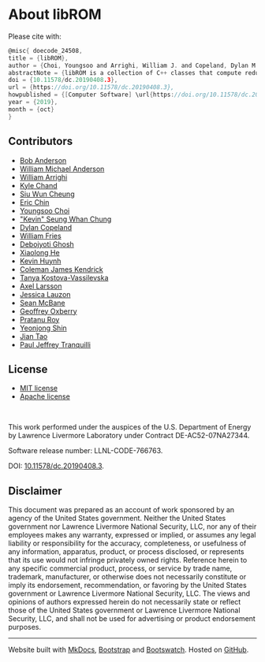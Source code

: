 # About libROM


Please cite with:
```c
@misc{ doecode_24508,
title = {libROM},
author = {Choi, Youngsoo and Arrighi, William J. and Copeland, Dylan M. and Anderson, Robert W. and Oxberry, Geoffrey M.},
abstractNote = {libROM is a collection of C++ classes that compute reduced order models and hyperreduced order models for systems of ordinary differential equations. libROM includes parallel, adaptive methods for proper orthogonal decomposition, and parallel, non-adaptive methods for hyperreduction using the discrete empirical interpolation method.},
doi = {10.11578/dc.20190408.3},
url = {https://doi.org/10.11578/dc.20190408.3},
howpublished = {[Computer Software] \url{https://doi.org/10.11578/dc.20190408.3}},
year = {2019},
month = {oct}
}

```

## Contributors

- [Bob Anderson](https://people.llnl.gov/anderson110)
- [William Michael Anderson](https://people.llnl.gov/anderson316)
- [William Arrighi](https://people.llnl.gov/arrighi2)
- [Kyle Chand](https://people.llnl.gov/chand1)
- [Siu Wun Cheung](https://people.llnl.gov/cheung26)
- [Eric Chin](https://scholar.google.com/citations?user=ix4Y2oMAAAAJ&hl=en)
- [Youngsoo Choi](https://people.llnl.gov/choi15)
- ["Kevin" Seung Whan Chung](https://chung-research.com)
- [Dylan Copeland](https://people.llnl.gov/copeland11)
- [William Fries](https://sites.google.com/view/frieswd)
- [Debojyoti Ghosh](https://people.llnl.gov/ghosh5)
- [Xiaolong He](https://www.linkedin.com/in/xiaolong-he-5ba9117b/)
- [Kevin Huynh](https://people.llnl.gov/huynh24)
- [Coleman James Kendrick](https://www.linkedin.com/in/coleman-kendrick-2692631ab)
- [Tanya Kostova-Vassilevska](https://scholar.google.com/citations?user=oCuLEx4AAAAJ&hl=en)
- [Axel Larsson](http://formfindinglab.princeton.edu/people/axel-larsson/)
- [Jessica Lauzon](https://www.linkedin.com/in/jessielauzon/)
- [Sean McBane](https://www.linkedin.com/in/sean-mcbane-560511119/)
- [Geoffrey Oxberry](https://people.llnl.gov/oxberry1)
- [Pratanu Roy](https://people.llnl.gov/roy23)
- [Yeonjong Shin](https://sites.google.com/site/shinmathematics/)
- [Jian Tao](https://taugroup.github.io/)
- [Paul Jeffrey Tranquilli](https://people.llnl.gov/tranquilli1)


## License

- [MIT license](https://github.com/LLNL/libROM/blob/master/LICENSE-MIT)
- [Apache license](https://github.com/LLNL/libROM/blob/master/LICENSE-APACHE)

<br>

This work performed under the auspices of the U.S. Department of Energy
by Lawrence Livermore Laboratory under Contract DE-AC52-07NA27344.

Software release number: LLNL-CODE-766763.

DOI: [10.11578/dc.20190408.3](https://www.osti.gov/doecode/biblio/24508).

## Disclaimer

This document was prepared as an account of work sponsored by an agency of the United States government. Neither the United States government nor Lawrence Livermore National Security, LLC, nor any of their employees makes any warranty, expressed or implied, or assumes any legal liability or responsibility for the accuracy, completeness, or usefulness of any information, apparatus, product, or process disclosed, or represents that its use would not infringe privately owned rights. Reference herein to any specific commercial product, process, or service by trade name, trademark, manufacturer, or otherwise does not necessarily constitute or imply its endorsement, recommendation, or favoring by the United States government or Lawrence Livermore National Security, LLC. The views and opinions of authors expressed herein do not necessarily state or reflect those of the United States government or Lawrence Livermore National Security, LLC, and shall not be used for advertising or product endorsement purposes.

----

Website built with [MkDocs](https://www.mkdocs.org/), [Bootstrap](https://getbootstrap.com/)
and [Bootswatch](https://bootswatch.com/). Hosted on [GitHub](https://github.com/LLNL/librom/).

